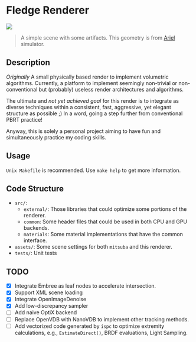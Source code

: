 # Fledge Renderer

![](https://file.yuyuko.cc/images/fledge_sample_0.jpg)

> A simple scene with some artifacts. This geometry is from [Ariel](https://github.com/betajippity/Ariel) simulator.

## Description

_Originally_ A small physically based render to implement volumetric algorithms.
Currently, a platform to implement seemingly non-trivial or non-conventional but (probably) useless render architectures and algorithms.

The ultimate and _not yet achieved goal_ for this render is to integrate as diverse techniques
within a consistent, fast, aggressive, yet elegant structure as possible ;)
In a word, going a step further from conventional PBRT practice!

Anyway, this is solely a personal project aiming to have fun and simultaneously practice my coding skills.

## Usage

`Unix Makefile` is recommended. Use `make help` to get more information.

## Code Structure

- `src/`:
  - `external/`: Those libraries that could optimize some portions of the renderer.
  - `common`: Some header files that could be used in both CPU and GPU backends.
  - `materials`: Some material implementations that have the common interface.
- `assets/`: Some scene settings for both `mitsuba` and this renderer.
- `tests/`: Unit tests

## TODO

- [x] Integrate Embree as leaf nodes to accelerate intersection.
- [x] Support XML scene loading
- [x] Integrate OpenImageDenoise
- [x] Add low-discrepancy sampler
- [ ] Add naive OptiX backend
- [ ] Replace OpenVDB with NanoVDB to implement other tracking methods.
- [ ] Add vectorized code generated by `ispc` to optimize extremity calculations, e.g., `EstimateDirect()`, BRDF evaluations, Light Sampling.
